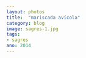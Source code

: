 ```yaml
---
layout: photos
title:  "mariscada avícola"
category: blog
image: sagres-1.jpg
tags:
- sagres
ano: 2014
---
```




